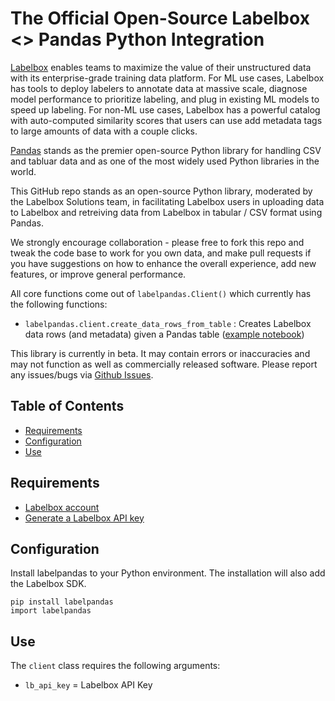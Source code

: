 # The Official Open-Source Labelbox <> Pandas Python Integration

[Labelbox](https://labelbox.com/) enables teams to maximize the value of their unstructured data with its enterprise-grade training data platform. For ML use cases, Labelbox has tools to deploy labelers to annotate data at massive scale, diagnose model performance to prioritize labeling, and plug in existing ML models to speed up labeling. For non-ML use cases, Labelbox has a powerful catalog with auto-computed similarity scores that users can use add metadata tags to large amounts of data with a couple clicks.

[Pandas](https://pandas.pydata.org/) stands as the premier open-source Python library for handling CSV and tabluar data and as one of the most widely used Python libraries in the world.

This GitHub repo stands as an open-source Python library, moderated by the Labelbox Solutions team, in facilitating Labelbox users in uploading data to Labelbox and retreiving data from Labelbox in tabular / CSV format using Pandas. 

We strongly encourage collaboration - please free to fork this repo and tweak the code base to work for you own data, and make pull requests if you have suggestions on how to enhance the overall experience, add new features, or improve general performance. 

All core functions come out of `labelpandas.Client()` which currently has the following functions:

- `labelpandas.client.create_data_rows_from_table` :   Creates Labelbox data rows (and metadata) given a Pandas table ([example notebook](https://github.com/Labelbox/labelpandas/blob/main/notebooks/create_data_rows_example.ipynb))

This library is currently in beta. It may contain errors or inaccuracies and may not function as well as commercially released software. Please report any issues/bugs via [Github Issues](https://github.com/Labelbox/labelpandas/issues).


## Table of Contents

* [Requirements](#requirements)
* [Configuration](#configuration)
* [Use](#Use)

## Requirements

* [Labelbox account](http://app.labelbox.com/)
* [Generate a Labelbox API key](https://labelbox.com/docs/api/getting-started#create_api_key)

## Configuration

Install labelpandas to your Python environment. The installation will also add the Labelbox SDK.

```
pip install labelpandas
import labelpandas
```

## Use

The `client` class requires the following arguments:
- `lb_api_key` = Labelbox API Key
